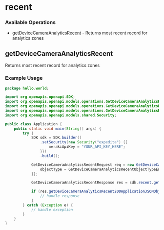 # recent

### Available Operations

* [getDeviceCameraAnalyticsRecent](#getdevicecameraanalyticsrecent) - Returns most recent record for analytics zones

## getDeviceCameraAnalyticsRecent

Returns most recent record for analytics zones

### Example Usage

```java
package hello.world;

import org.openapis.openapi.SDK;
import org.openapis.openapi.models.operations.GetDeviceCameraAnalyticsRecentObjectTypeEnum;
import org.openapis.openapi.models.operations.GetDeviceCameraAnalyticsRecentRequest;
import org.openapis.openapi.models.operations.GetDeviceCameraAnalyticsRecentResponse;
import org.openapis.openapi.models.shared.Security;

public class Application {
    public static void main(String[] args) {
        try {
            SDK sdk = SDK.builder()
                .setSecurity(new Security("expedita") {{
                    merakiApiKey = "YOUR_API_KEY_HERE";
                }})
                .build();

            GetDeviceCameraAnalyticsRecentRequest req = new GetDeviceCameraAnalyticsRecentRequest("tempora") {{
                objectType = GetDeviceCameraAnalyticsRecentObjectTypeEnum.PERSON;
            }};            

            GetDeviceCameraAnalyticsRecentResponse res = sdk.recent.getDeviceCameraAnalyticsRecent(req);

            if (res.getDeviceCameraAnalyticsRecent200ApplicationJSONObjects != null) {
                // handle response
            }
        } catch (Exception e) {
            // handle exception
        }
    }
}
```
